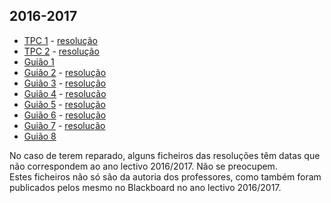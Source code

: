 ## 2016-2017
* [TPC 1](TPC1-AC.pdf) - [resolução](TPC1-AC-resolucao.pdf)
* [TPC 2](TPC2-AC.pdf) - [resolução](TPC2-AC-resolucao.pdf)
* [Guião 1](Guião-I(1).pdf)
* [Guião 2](Guião-II.pdf) - [resolução](Guiao-II-SC1516-resolucao.pdf)
* [Guião 3](Guião-III-SC0809.pdf) - [resolução](Guiao-3-r(1).pdf)
* [Guião 4](Guião-IV.pdf) - [resolução](Guião-IV-SC1516-resolucao.pdf)
* [Guião 5](Guião-V-SC0809.pdf) - [resolução](Guião-V-SC1516-resolucao.pdf)
* [Guião 6](Guião-VI-SC0809.pdf) - [resolução](Guião-VI-SC1415-r.pdf)
* [Guião 7](Guião-VII-SC1415.pdf) - [resolução](Guião-VII-SC1415-r.pdf)
* [Guião 8](Guião-VIII-SC1415.pdf)

No caso de terem reparado, alguns ficheiros das resoluções têm datas que não correspondem ao ano lectivo 2016/2017. Não se preocupem.
<br>Estes ficheiros não só são da autoria dos professores, como também foram publicados pelos mesmo no Blackboard no ano lectivo 2016/2017.

